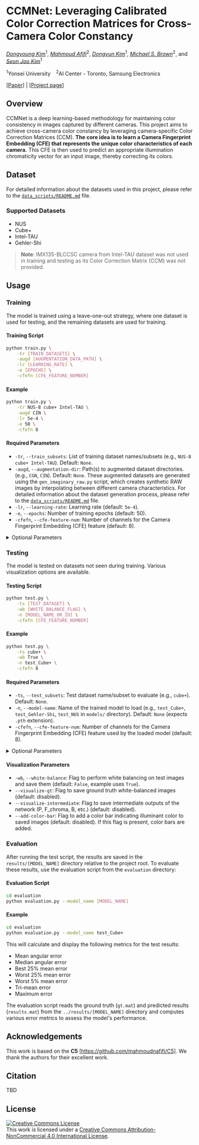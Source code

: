 # CCMNet: Leveraging Calibrated Color Correction Matrices for Cross-Camera Color Constancy

<!-- ### [Imitating Human Videos via Cross-Embodiment Skill Representations](https://uniskill.github.io)    -->
*[Dongyoung Kim](https://www.dykim.me/home)*<sup>1</sup>, *[Mahmoud Afifi](https://www.mafifi.info/)*<sup>2</sup>, *[Dongyun Kim](https://sites.google.com/view/dongyunkim/home)*<sup>1</sup>, *[Michael S. Brown](https://www.eecs.yorku.ca/~mbrown/)*<sup>2</sup>, and *[Seon Joo Kim](https://www.ciplab.kr/members/professor)*<sup>1</sup>

<sup>1</sup>Yonsei University  &ensp; <sup>2</sup>AI Center - Toronto, Samsung Electronics

[[Paper](https://arxiv.org/abs/2504.07959)] | [[Project page](https://www.dykim.me/projects/ccmnet)]


## Overview

CCMNet is a deep learning-based methodology for maintaining color consistency in images captured by different cameras. This project aims to achieve cross-camera color constancy by leveraging camera-specific Color Correction Matrices (CCM). **The core idea is to learn a Camera Fingerprint Embedding (CFE) that represents the unique color characteristics of each camera.** This CFE is then used to predict an appropriate illumination chromaticity vector for an input image, thereby correcting its colors.

## Dataset

For detailed information about the datasets used in this project, please refer to the [`data_scripts/README.md`](./data_scripts/README.md) file.

### Supported Datasets
- NUS
- Cube+
- Intel-TAU
- Gehler-Shi

> **Note**: IMX135-BLCCSC camera from Intel-TAU dataset was not used in training and testing as its Color Correction Matrix (CCM) was not provided.

## Usage

### Training

The model is trained using a leave-one-out strategy, where one dataset is used for testing, and the remaining datasets are used for training.

#### Training Script

```bash
python train.py \
    -tr [TRAIN_DATASETS] \
    -augd [AUGMENTATION_DATA_PATH] \
    -lr [LEARNING_RATE] \
    -e [EPOCHS] \
    -cfefn [CFE_FEATURE_NUMBER]
```

#### Example

```bash
python train.py \
    -tr NUS-8 cube+ Intel-TAU \
    -augd CIN \
    -lr 5e-4 \
    -e 50 \
    -cfefn 8
```

#### Required Parameters

*   `-tr`, `--train_subsets`: List of training dataset names/subsets (e.g., `NUS-8 cube+ Intel-TAU`). Default: `None`.
*   `-augd`, `--augmentation-dir`: Path(s) to augmented dataset directories. (e.g., `CGN`, `CIN`). Default: `None`. These augmented datasets are generated using the `gen_imaginary_raw.py` script, which creates synthetic RAW images by interpolating between different camera characteristics. For detailed information about the dataset generation process, please refer to the [`data_scripts/README.md`](./data_scripts/README.md) file.
*   `-lr`, `--learning-rate`: Learning rate (default: `5e-4`).
*   `-e`, `--epochs`: Number of training epochs (default: 50).
*   `-cfefn`, `--cfe-feature-num`: Number of channels for the Camera Fingerprint Embedding (CFE) feature (default: 8).

<details>
<summary>Optional Parameters</summary>

*   `-b`, `--batch-size`: Batch size (default: 16).
*   `-ts`, `--test_subsets`: Test/Validation dataset name/subset (e.g., `Gehler-Shi`). Default: `None`.
*   `-opt`, `--optimizer`: Optimizer to use. Choices: `Adam`, `SGD` (default: `Adam`).
*   `-l2r`, `--l2reg`: L2 regularization factor (default: `5e-4`).
*   `-l`, `--load`: Load model from a .pth file (flag, default: disabled).
*   `-ml`, `--model-location`: Path to the model file to load (default: `None`).
*   `-vr`, `--validation-ratio`: Ratio of training data to use for validation if `val_dir_img` is not provided (default: 0.1).
*   `-vf`, `--validation-frequency`: Validate the model every N epochs (default: 1).
*   `-s`, `--input-size`: Size of the input histogram (number of bins) (default: 64).
*   `-lh`, `--load-hist`: Load pre-computed histograms if they exist (flag, default: enabled).
*   `-ibs`, `--increasing-batch-size`: Flag to gradually increase batch size during training (default: disabled).
*   `-gc`, `--grad-clip-value`: Gradient clipping threshold (0 for no clipping) (default: 0).
*   `-slf`, `--smoothness-factor-F`: Smoothness regularization factor for the convolutional filter F (default: 0.15).
*   `-slb`, `--smoothness-factor-B`: Smoothness regularization factor for the bias B (default: 0.02).
*   `-ntrd`, `--training-dir-in`: Root directory for input training images (default: `../../dataset/CCMNet/original_resized/`).
*   `-nvld`, `--validation-dir-in`: Root directory for input validation images. If `None`, validation set is split from training data (default: `None`).
*   `-nagd`, `--augmentation-dir-in`: Root directory for augmentation images specified by `-augd` (default: `../../dataset/CCMNet/augmented_dataset`).
*   `-n`, `--model-name`: Base name for the trained model and wandb logging (a datetime prefix will be added) (default: `CCMNet`).
*   `-g`, `--gpu`: GPU ID to use if CUDA is available (default: 0).
*   `-netd`, `--net-depth`: Depth of the encoder network (default: 4).
*   `-maxc`, `--max-convdepth`: Maximum depth of convolutional layers in the network (default: 32).
*   `--visualize-training`: Flag to enable visualization of training progress (TensorBoard images and local validation sample images) (default: disabled).
</details>

### Testing

The model is tested on datasets not seen during training. Various visualization options are available.

#### Testing Script

```bash
python test.py \
    -ts [TEST_DATASET] \
    -wb [WHITE_BALANCE_FLAG] \
    -n [MODEL_NAME_OR_ID] \
    -cfefn [CFE_FEATURE_NUMBER]
```

#### Example

```bash
python test.py \
    -ts cube+ \
    -wb True \
    -n test_Cube+ \
    -cfefn 8
```

#### Required Parameters

*   `-ts`, `--test_subsets`: Test dataset name/subset to evaluate (e.g., `cube+`). Default: `None`.
*   `-n`, `--model-name`: Name of the trained model to load (e.g., `test_Cube+`, `test_Gehler-Shi`, `test_NUS` in `models/` directory). Default: `None` (expects `.pth` extension).
*   `-cfefn`, `--cfe-feature-num`: Number of channels for the Camera Fingerprint Embedding (CFE) feature used by the loaded model (default: 8).

<details>
<summary>Optional Parameters</summary>

*   `-b`, `--batch-size`: Batch size for testing (default: 64).
*   `-s`, `--input-size`: Size of the input histogram/image (default: 64).
*   `-ntrd`, `--testing-dir-in`: Path to the root directory of the test dataset (e.g., `../../dataset/CCMNet/`). Default: `../dataset/CCMNet/`.
*   `-lh`, `--load-hist`: Load pre-computed histograms if available (flag, default: enabled).
*   `-g`, `--gpu`: GPU ID to use if CUDA is available (default: 0).
*   `-netd`, `--net-depth`: Depth of the encoder network in the loaded model (default: 4).
*   `-maxc`, `--max-convdepth`: Maximum depth of convolutional layers in the loaded model (default: 32).
</details>

#### Visualization Parameters

*   `-wb`, `--white-balance`: Flag to perform white balancing on test images and save them (default: `False`, example uses `True`).
*   `--visualize-gt`: Flag to save ground truth white-balanced images (default: disabled).
*   `--visualize-intermediate`: Flag to save intermediate outputs of the network (P, F_chroma, B, etc.) (default: disabled).
*   `--add-color-bar`: Flag to add a color bar indicating illuminant color to saved images (default: disabled). If this flag is present, color bars are added.

### Evaluation

After running the test script, the results are saved in the `results/[MODEL_NAME]` directory relative to the project root. To evaluate these results, use the evaluation script from the `evaluation` directory:

#### Evaluation Script

```bash
cd evaluation
python evaluation.py --model_name [MODEL_NAME]
```

#### Example

```bash
cd evaluation
python evaluation.py --model_name test_Cube+
```

This will calculate and display the following metrics for the test results:
- Mean angular error
- Median angular error
- Best 25% mean error
- Worst 25% mean error
- Worst 5% mean error
- Tri-mean error
- Maximum error

The evaluation script reads the ground truth (`gt.mat`) and predicted results (`results.mat`) from the `../results/[MODEL_NAME]` directory and computes various error metrics to assess the model's performance.

## Acknowledgements

This work is based on the **C5** [https://github.com/mahmoudnafifi/C5]. We thank the authors for their excellent work.

## Citation

TBD

## License

<a rel="license" href="http://creativecommons.org/licenses/by-nc/4.0/"><img alt="Creative Commons License" style="border-width:0" src="https://i.creativecommons.org/l/by-nc/4.0/88x31.png" /></a><br />This work is licensed under a <a rel="license" href="http://creativecommons.org/licenses/by-nc/4.0/">Creative Commons Attribution-NonCommercial 4.0 International License</a>.
